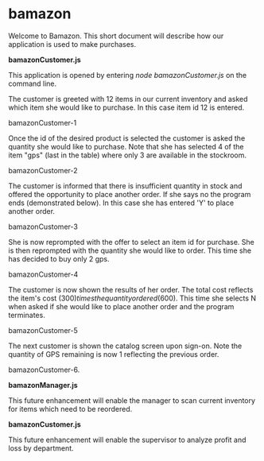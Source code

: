# bamazon
Welcome to Bamazon.  This short document will describe how our application is used to make purchases.

**bamazonCustomer.js**

This application is opened by entering *node bamazonCustomer.js* on the command line.

The customer is greeted with 12 items in our current inventory and asked which item she would like to purchase. In this case item id 12 is entered.

bamazonCustomer-1

Once the id of the desired product is selected the customer is asked the quantity she would like to purchase.  Note that she has selected 4 of the item "gps" (last in the table) where only 3 are available in the stockroom.

bamazonCustomer-2

The customer is informed that there is insufficient quantity in stock and offered the opportunity to place another order.  If she says no the program ends (demonstrated below).  In this case she has entered 'Y' to place another order.

bamazonCustomer-3

She is now reprompted with the offer to select an item id for purchase.  She is then reprompted with the quantity she would like to order.  This time she has decided to buy only 2 gps.

bamazonCustomer-4

The customer is now shown the results of her order.  The total cost reflects the item's cost ($300) times the quantity ordered ($600).  This time she selects N when asked if she would like to place another order and the program terminates.

bamazonCustomer-5

The next customer is shown the catalog screen upon sign-on.  Note the quantity of GPS remaining is now 1 reflecting the previous order.

bamazonCustomer-6.

**bamazonManager.js**

This future enhancement will enable the manager to scan current inventory for items which need to be reordered.

**bamazonCustomer.js**

This future enhancement will enable the supervisor to analyze profit and loss by department.